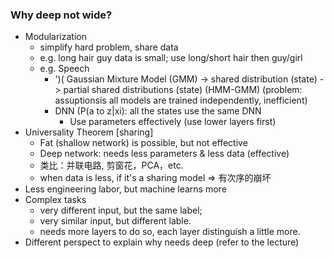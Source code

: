 ### Why deep not wide?
- Modularization 
  - simplify hard problem, share data
  - e.g. long hair guy data is small; use long/short hair then guy/girl
  - e.g. Speech
    - ')( Gaussian Mixture Model (GMM) -> shared distribution (state) -> partial shared distributions (state) (HMM-GMM) (problem: assuptionsis all models are trained independently, inefficient)
    - DNN (P(a to z|xi): all the states use the same DNN
      - Use parameters effectively (use lower layers first)
- Universality Theorem [sharing]
  - Fat (shallow network) is possible, but not effective  
  - Deep network: needs less parameters & less data (effective)
  - 类比：并联电路, 剪窗花，PCA，etc.
  - when data is less, if it's a sharing model => 有次序的崩坏
- Less engineering labor, but machine learns more
- Complex tasks
  - very different input, but the same label;
  - very similar input, but different lable.
  - needs more layers to do so, each layer distinguish a little more.
- Different perspect to explain why needs deep (refer to the lecture)
